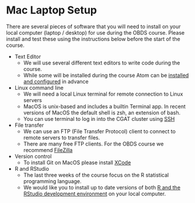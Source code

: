 # Mac Laptop Setup

There are several pieces of software that you will need to install on your local computer (laptop / desktop) for use during the OBDS course. Please install and test these using the instructions below before the start of the course.

- Text Editor
    + We will use several different text editors to write code during the course.
    + While some will be installed during the course Atom can be [installed and configured](atom_installation_instructions.md) in advance
- Linux command line
    + We will need a local Linux terminal for remote connection to Linux servers
    + MacOS is unix-based and includes a builtin Terminal app. In recent versions of MacOS the default shell is zsh, an extension of bash.
    + You can use terminal to log in into the CGAT cluster using [SSH](cgat_login.md)
- File transfer
    + We can use an FTP (File Transfer Protocol) client to connect to remote servers to transfer files.
    + There are many free FTP clients. For the OBDS course we recommend [FileZilla](filezilla_instructions.pdf)
- Version control
    + To install Git on MacOS please install [XCode](xcode_setup.md)
- R and RStudio
    + The last three weeks of the course focus on the R statistical programming language.
    + We would like you to install up to date versions of both [R and the RStudio development environment](r_setup_macos.md) on your local computer.
    
